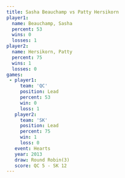 ```yaml
---
title: Sasha Beauchamp vs Patty Hersikorn
player1:                
  name: Beauchamp, Sasha
  percent: 53           
  wins: 0               
  losses: 1             
player2:                
  name: Hersikorn, Patty
  percent: 75           
  wins: 1               
  losses: 0             
games:
 - player1:        
     team: 'QC'    
     position: Lead
     percent: 53   
     win: 0        
     loss: 1       
   player2:        
     team: 'SK'    
     position: Lead
     percent: 75   
     win: 1        
     loss: 0       
   event: Hearts       
   year: 2013          
   draw: Round Robin(3)
   score: QC 5 - SK 12 
---
```

